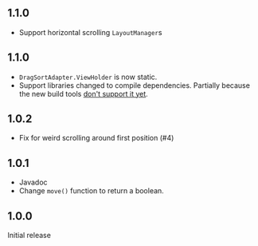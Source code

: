 1.1.0
-----

- Support horizontal scrolling `LayoutManager`s


1.1.0
-----

- `DragSortAdapter.ViewHolder` is now static.
- Support libraries changed to compile dependencies. Partially because the new build tools [don't support it yet](https://code.google.com/p/android/issues/detail?id=149268).

1.0.2
-----

- Fix for weird scrolling around first position (#4)


1.0.1
-----

- Javadoc
- Change `move()` function to return a boolean.


1.0.0
-----

Initial release
